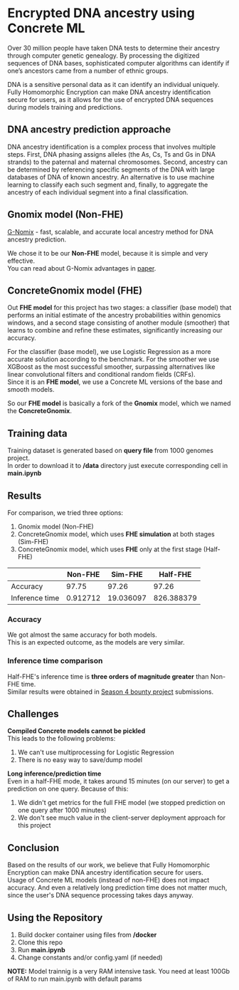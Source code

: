 # Encrypted DNA ancestry using Concrete ML
Over 30 million people have taken DNA tests to determine their ancestry through computer genetic genealogy. By processing the digitized sequences of DNA bases, sophisticated computer algorithms can identify if one’s ancestors came from a number of ethnic groups. 

DNA is a sensitive personal data as it can identify an individual uniquely.<br>
Fully Homomorphic Encryption can make DNA ancestry identification secure for users, as it allows for the use of encrypted DNA sequences during models training and predictions. 

## DNA ancestry prediction approache
DNA ancestry identification is a complex process that involves multiple steps. First, DNA phasing assigns alleles (the As, Cs, Ts and Gs in DNA strands) to the paternal and maternal chromosomes. Second, ancestry can be determined by referencing specific segments of the DNA with large databases of DNA of known ancestry. An alternative is to use machine learning to classify each such segment and, finally, to aggregate the ancestry of each individual segment into a final classification.

## Gnomix model (Non-FHE)
[G-Nomix](https://github.com/AI-sandbox/gnomix/blob/main/README.md) - fast, scalable, and accurate local ancestry method for DNA ancestry prediction.

We chose it to be our **Non-FHE** model, because it is simple and very effective.<br>
You can read about G-Nomix advantages in [paper](https://www.biorxiv.org/content/10.1101/2021.09.19.460980v1.full#xref-ref-39-1).

## ConcreteGnomix model (FHE)
Out **FHE model** for this project has two stages: a classifier (base model) that performs an initial estimate of the ancestry probabilities within genomics windows, and a second stage consisting of another module (smoother) that learns to combine and refine these estimates, significantly increasing our accuracy. 

For the classifier (base model), we use Logistic Regression as a more accurate solution according to the benchmark.
For the smoother we use XGBoost as the most successful smoother, surpassing alternatives like linear convolutional filters and conditional random fields (CRFs).<br>
Since it is an **FHE model**, we use a Concrete ML versions of the base and smooth models.

So our **FHE model** is basically a fork of the **Gnomix** model, which we named the **ConcreteGnomix**.

## Training data
Training dataset is generated based on **query file** from 1000 genomes project.<br> 
In order to download it to **/data** directory just execute corresponding cell in **main.ipynb**

## Results
For comparison, we tried three options:
1) Gnomix model (Non-FHE)
2) ConcreteGnomix model, which uses **FHE simulation** at both stages (Sim-FHE)
3) ConcreteGnomix model, which uses **FHE** only at the first stage (Half-FHE)


|  | Non-FHE | Sim-FHE | Half-FHE |
|----------------|----------------|----------------|-----------------------|
| Accuracy   | 97.75          | 97.26          | 97.26                  |
| Inference time  |  0.912712         | 19.036097         | 826.388379                  |

### Accuracy

We got almost the same accuracy for both models.<br>
This is an expected outcome, as the models are very similar.

### Inference time comparison

Half-FHE's inference time is **three orders of magnitude greater** than Non-FHE time.<br>
Similar results were obtained in [Season 4 bounty project](https://github.com/zama-ai/bounty-and-grant-program/issues/79) submissions.

## Challenges
**Compiled Concrete models cannot be pickled**<br>
This leads to the following problems:
1) We can't use multiprocessing for Logistic Regression
2) There is no easy way to save/dump model

**Long inference/prediction time**<br>
Even in a half-FHE mode, it takes around 15 minutes (on our server) to get a prediction on one query.
Because of this:
1) We didn't get metrics for the full FHE model (we stopped prediction on one query after 1000 minutes)
2) We don't see much value in the client-server deployment approach for this project

## Conclusion
Based on the results of our work, we believe that Fully Homomorphic Encryption can make DNA ancestry identification secure for users.<br>
Usage of Concrete ML models (instead of non-FHE) does not impact accuracy. And even a relatively long prediction time does not matter much, since the user's DNA sequence processing takes days anyway. 

## Using the Repository

1) Build docker container using files from **/docker**
2) Clone this repo
3) Run **main.ipynb**
4) Change constants and/or config.yaml (if needed)

**NOTE:** Model trainnig is a very RAM intensive task. You need at least 100Gb of RAM to run main.ipynb with default params





